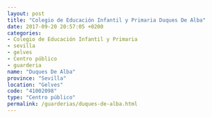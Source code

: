 ```yaml
---
layout: post
title: "Colegio de Educación Infantil y Primaria Duques De Alba"
date: 2017-09-20 20:57:05 +0200
categories:
- Colegio de Educación Infantil y Primaria
- sevilla
- gelves
- Centro público
- guarderia
name: "Duques De Alba"
province: "Sevilla"
location: "Gelves"
code: "41002098"
type: "Centro público"
permalink: /guarderias/duques-de-alba.html
---
```


